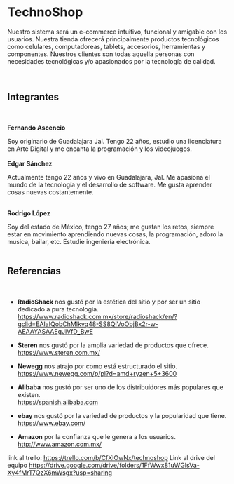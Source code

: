 # TechnoShop
Nuestro sistema será un e-commerce intuitivo, funcional  y amigable con los usuarios. Nuestra tienda ofrecerá principalmente productos tecnológicos como celulares, computadoreas, tablets, accesorios, herramientas y componentes.
Nuestros clientes son todas aquella personas con necesidades tecnológicas y/o apasionados por la tecnología de calidad.

<br>

## **Integrantes**
<br>

**Fernando Ascencio**

Soy originario de Guadalajara Jal. Tengo 22 años, estudio una licenciatura en Arte Digital y me encanta la programación y los videojuegos.
<br>
<br>
**Edgar Sánchez**

Actualmente tengo 22 años y vivo en Guadalajara, Jal. Me apasiona el mundo de la tecnología y el desarrollo de software.
Me gusta aprender cosas nuevas costantemente.
<br>
<br>

**Rodrigo López**

Soy del estado de México, tengo 27 años; me gustan los retos, siempre estar en movimiento aprendiendo nuevas cosas,
la programación, adoro la musica, bailar, etc.
Estudie ingeniería  electrónica.
<br>
<br>

## **Referencias**
<br>

* **RadioShack** nos gustó por la estética del sitio y por ser un sitio dedicado a pura tecnología.\
https://www.radioshack.com.mx/store/radioshack/en/?gclid=EAIaIQobChMIkvq48-SS8QIVoObjBx2r-w-AEAAYASAAEgJlVfD_BwE

* **Steren** nos gustó por la amplia variedad de productos que ofrece.\
https://www.steren.com.mx/

* **Newegg** nos atrajo por como está estructurado el sitio.\
https://www.newegg.com/p/pl?d=amd+ryzen+5+3600

* **Alibaba** nos gustó por ser uno de los distribuidores más populares que existen.\
https://spanish.alibaba.com

* **ebay** nos gustó por la variedad de productos y la popularidad que tiene.\
https://www.ebay.com/

* **Amazon** por la confianza que le genera a los usuarios.\
http://www.amazon.com.mx/

link al trello: https://trello.com/b/CfXlOwNx/technoshop
Link al drive del equipo https://drive.google.com/drive/folders/1FfWwx81uWGlsVa-Xy4fMrT7QzX6mWsgx?usp=sharing
